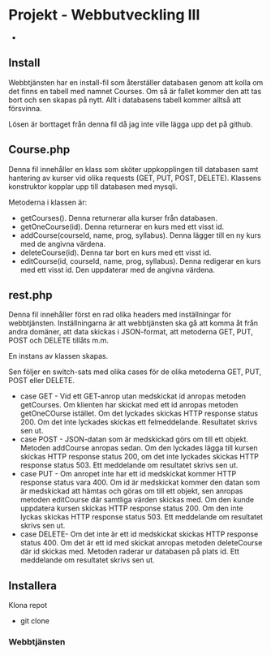 # Projekt - Webbutveckling III

-

## Install

Webbtjänsten har en install-fil som återställer databasen genom att kolla om det finns en tabell med namnet Courses. Om så är fallet kommer den att tas bort och sen skapas på nytt. Allt i databasens tabell kommer alltså att försvinna.

Lösen är borttaget från denna fil då jag inte ville lägga upp det på github.

## Course.php

Denna fil innehåller en klass som sköter uppkopplingen till databasen samt hantering av kurser vid olika requests (GET, PUT, POST, DELETE). Klassens konstruktor kopplar upp till databasen med mysqli.

Metoderna i klassen är:

* getCourses(). Denna returnerar alla kurser från databasen.
* getOneCourse(id). Denna returnerar en kurs med ett visst id.
* addCourse(courseId, name, prog, syllabus). Denna lägger till en ny kurs med de angivna värdena.
* deleteCourse(id). Denna tar bort en kurs med ett visst id.
* editCourse(id, courseId, name, prog, syllabus). Denna redigerar en kurs med ett visst id. Den uppdaterar med de angivna värdena.

## rest.php

Denna fil innehåller först en rad olika headers med inställningar för webbtjänsten. Inställningarna är att webbtjänsten ska gå att komma åt från andra domäner, att data skickas i JSON-format, att metoderna GET, PUT, POST och DELETE tillåts m.m.

En instans av klassen skapas.

Sen följer en switch-sats med olika cases för de olika metoderna GET, PUT, POST eller DELETE. 

* case GET - Vid ett GET-anrop utan medskickat id anropas metoden getCourses. Om klienten har skickat med ett id anropas metoden getOneCOurse istället. Om det lyckades skickas HTTP response status 200. Om det inte lyckades skickas ett felmeddelande. Resultatet skrivs sen ut.
* case POST - JSON-datan som är medskickad görs om till ett objekt. Metoden addCourse anropas sedan. Om den lyckades lägga till kursen skickas HTTP response status 200, om det inte lyckades skickas HTTP response status 503. Ett meddelande om resultatet skrivs sen ut.
* case PUT - Om anropet inte har ett id medskickat kommer HTTP response status vara 400. Om id är medskickat kommer den datan som är medskickad att hämtas och göras om till ett objekt, sen anropas metoden editCourse där samtliga värden skickas med. Om den kunde uppdatera kursen skickas HTTP response status 200. Om den inte lyckas skickas HTTP response status 503. Ett meddelande om resultatet skrivs sen ut.
* case DELETE- Om det inte är ett id medskickat skickas HTTP response status 400. Om det är ett id med skickat anropas metoden deleteCourse där id skickas med. Metoden raderar ur databasen på plats id. Ett meddelande om resultatet skrivs sen ut.

## Installera
Klona repot
* git clone

### Webbtjänsten
<!--Länk till webbtjänsten (get allt): [länk](https://studenter.miun.se/~amhv2000/writeable/webbtjanst/rest.php)
Länk till webbtjänsten (get id=10): [länk](https://studenter.miun.se/~amhv2000/writeable/webbtjanst/rest.php?id=10)-->
